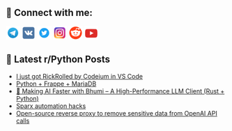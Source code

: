 ## 🔎 Connect with me:
[<img src="https://github.com/bullbesh/bullbesh/blob/main/images/Telegram.png" width="32" height="32" />](https://t.me/bullbesh)
[<img src="https://github.com/bullbesh/bullbesh/blob/main/images/VK.png" width="32" height="32" />](https://vk.com/bullbesh)
[<img src="https://github.com/bullbesh/bullbesh/blob/main/images/Twitter.png" width="32" height="32" />](https://twitter.com/bullbesh1)
[<img src="https://github.com/bullbesh/bullbesh/blob/main/images/Instagram.png" width="32" height="32" />](https://www.instagram.com/bullbesh)
[<img src="https://github.com/bullbesh/bullbesh/blob/main/images/Reddit.png" width="32" height="32" />](https://www.reddit.com/user/bullbesh)
[<img src="https://github.com/bullbesh/bullbesh/blob/main/images/YouTube.png" width="32" height="32" />](https://www.youtube.com/channel/UCtfjRs6uzgq5mfm8S06WTcg)

## 📕 Latest r/Python Posts
<!-- BLOG-POST-LIST:START -->
- [I just got RickRolled by Codeium in VS Code](https://www.reddit.com/r/Python/comments/1ixblib/i_just_got_rickrolled_by_codeium_in_vs_code/)
- [Python + Frappe + MariaDB](https://www.reddit.com/r/Python/comments/1ixaomj/python_frappe_mariadb/)
- [🚀 Making AI Faster with Bhumi – A High-Performance LLM Client &lpar;Rust + Python&rpar;](https://www.reddit.com/r/Python/comments/1ix7pg4/making_ai_faster_with_bhumi_a_highperformance_llm/)
- [Sparx automation hacks](https://www.reddit.com/r/Python/comments/1ix77t8/sparx_automation_hacks/)
- [Open-source reverse proxy to remove sensitive data from OpenAI API calls](https://www.reddit.com/r/Python/comments/1ix4m99/opensource_reverse_proxy_to_remove_sensitive_data/)
<!-- BLOG-POST-LIST:END -->
